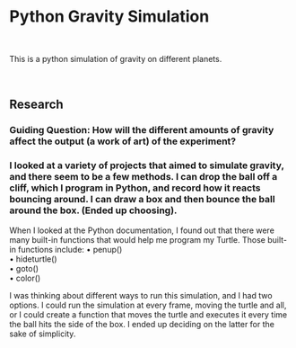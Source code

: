 <h1>Python Gravity Simulation</h1>

<br>

This is a python simulation of gravity on different planets.

<br>

<h2>Research</h2>

<h3>Guiding Question: How will the different amounts of gravity affect the output (a work of art) of the experiment?</h3>

<h3>I looked at a variety of projects that aimed to simulate gravity, and there seem to be a few methods. I can drop the ball off a cliff, which I program in Python, and record how it reacts bouncing around. I can draw a box and then bounce the ball around the box. (Ended up choosing).</h3>

When I looked at the Python documentation, I found out that there were many built-in functions that would help me program my Turtle. Those built-in functions include:
• penup() <br>
• hideturtle() <br>
• goto() <br>
• color() <br>

I was thinking about different ways to run this simulation, and I had two options. I could run the simulation at every frame, moving the turtle and all, or I could create a function that moves the turtle and executes it every time the ball hits the side of the box. I ended up deciding on the latter for the sake of simplicity.

